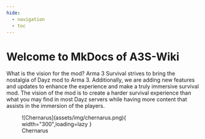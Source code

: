 ```yaml
---
hide:
  - navigation
  - toc
---
```


# Welcome to MkDocs of A3S-Wiki

What is the vision for the mod?
Arma 3 Survival strives to bring the nostalgia of Dayz mod to Arma 3. Additionally, we are adding new features and updates to enhance the experience and make a truly immersive survival mod. The vision of the mod is to create a harder survival experience than what you may find in most Dayz servers while having more content that assists in the immersion of the players.

<figure markdown>
  ![Chernarus](assets/img/chernarus.png){ width="300",loading=lazy }
  <figcaption>Chernarus</figcaption>
</figure>
